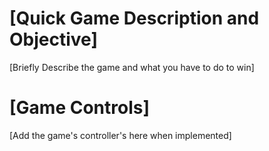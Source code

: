 # [Quick Game Description and Objective]
[Briefly Describe the game and what you have to do to win]

# [Game Controls]
[Add the game's controller's here when implemented]